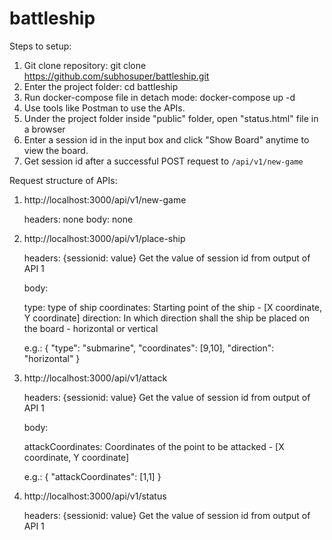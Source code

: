 # battleship

Steps to setup:

1. Git clone repository: git clone https://github.com/subhosuper/battleship.git
2. Enter the project folder: cd battleship
3. Run docker-compose file in detach mode: docker-compose up -d
4. Use tools like Postman to use the APIs.
5. Under the project folder inside "public" folder, open "status.html" file in a browser
6. Enter a session id in the input box and click "Show Board" anytime to view the board.
7. Get session id after a successful POST request to `/api/v1/new-game`


Request structure of APIs:
1. http://localhost:3000/api/v1/new-game
   
   headers: none
   body: none

2. http://localhost:3000/api/v1/place-ship

   headers: {sessionid: value}
   Get the value of session id from output of API 1
   
   body:

   type: type of ship
   coordinates: Starting point of the ship - [X coordinate, Y coordinate]
   direction: In which direction shall the ship be placed on the board - horizontal or vertical

   e.g.: {
            "type": "submarine", 
            "coordinates": [9,10],
            "direction": "horizontal"
        }
3. http://localhost:3000/api/v1/attack
  
   headers: {sessionid: value}
   Get the value of session id from output of API 1

   body:

   attackCoordinates: Coordinates of the point to be attacked - [X coordinate, Y coordinate]

   e.g.: {
            "attackCoordinates": [1,1]
         }

4. http://localhost:3000/api/v1/status
  
   headers: {sessionid: value}
   Get the value of session id from output of API 1

   